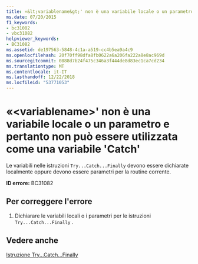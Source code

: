 ```yaml
---
title: «&lt;variablename&gt;' non è una variabile locale o un parametro e pertanto non può essere utilizzata come una variabile 'Catch'
ms.date: 07/20/2015
f1_keywords:
- bc31082
- vbc31082
helpviewer_keywords:
- BC31082
ms.assetid: de197563-5848-4c1a-a519-cc4b5ea9a4c9
ms.openlocfilehash: 20f70ff98dfa8fb0622a6a206fa222a8e8ac969d
ms.sourcegitcommit: 0888d7b24f475c346a3f444de8d83ec1ca7cd234
ms.translationtype: MT
ms.contentlocale: it-IT
ms.lasthandoff: 12/22/2018
ms.locfileid: "53771053"
---
```

# <a name="ltvariablenamegt-is-not-a-local-variable-or-parameter-and-so-cannot-be-used-as-a-catch-variable"></a>«&lt;variablename&gt;' non è una variabile locale o un parametro e pertanto non può essere utilizzata come una variabile 'Catch'
Le variabili nelle istruzioni `Try...Catch...Finally` devono essere dichiarate localmente oppure devono essere parametri per la routine corrente.  
  
 **ID errore:** BC31082  
  
## <a name="to-correct-this-error"></a>Per correggere l'errore  
  
1.  Dichiarare le variabili locali o i parametri per le istruzioni `Try...Catch...Finally` .  
  
## <a name="see-also"></a>Vedere anche  
 [Istruzione Try...Catch...Finally](../../visual-basic/language-reference/statements/try-catch-finally-statement.md)

